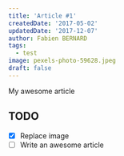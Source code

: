 ```yaml
---
title: 'Article #1'
createdDate: '2017-05-02'
updatedDate: '2017-12-07'
author: Fabien BERNARD
tags:
  - test
image: pexels-photo-59628.jpeg
draft: false
---
```


My awesome article

## TODO

-   [x] Replace image
-   [ ] Write an awesome article

```javascript

```
